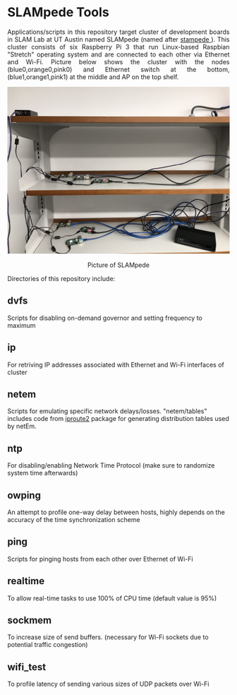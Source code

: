 # SLAMpede Tools

<p align="justify">
Applications/scripts in this repository target cluster of development boards in SLAM Lab at UT Austin named SLAMpede (named after        <a href="https://www.tacc.utexas.edu/systems/stampede"> stampede </a>). This cluster consists of six Raspberry Pi 3 that run Linux-based Raspbian "Stretch" operating system and are connected to each other via Ethernet and Wi-Fi. Picture below shows the cluster with the nodes (blue0,orange0,pink0) and Ethernet switch at the bottom, (blue1,orange1,pink1) at the middle and AP on the top shelf.
</p>  

<div align="center">
  <img src="https://raw.githubusercontent.com/kammirzazad/SLAMpede_Tools/master/SLAMpede.jpeg" width="640px" />
  <p>Picture of SLAMpede</p>
</div>

Directories of this repository include:

## dvfs
Scripts for disabling on-demand governor and setting frequency to maximum   

## ip
For retriving IP addresses associated with Ethernet and Wi-Fi interfaces of cluster

## netem
Scripts for emulating specific network delays/losses. "netem/tables" includes code from [iproute2](http://www.linuxfoundation.org/collaborate/workgroups/networking/iproute2) package for generating distribution tables used by netEm.

## ntp
For disabling/enabling Network Time Protocol  (make sure to randomize system time afterwards)

## owping
An attempt to profile one-way delay between hosts, highly depends on the accuracy of the time synchronization scheme

## ping
Scripts for pinging hosts from each other over Ethernet of Wi-Fi

## realtime
To allow real-time tasks to use 100% of CPU time (default value is 95%)

## sockmem
To increase size of send buffers. (necessary for Wi-Fi sockets due to potential traffic congestion)

## wifi_test
To profile latency of sending various sizes of UDP packets over Wi-Fi
